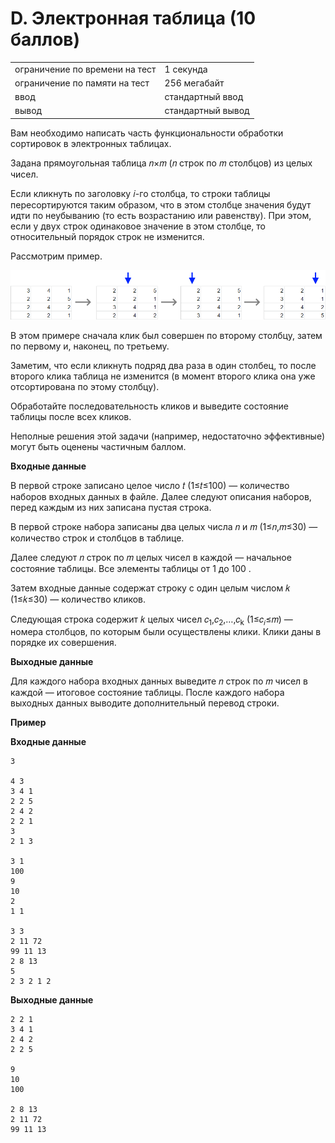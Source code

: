 # D. Электронная таблица (10 баллов)

|                                |                   |
|--------------------------------|-------------------|
| ограничение по времени на тест | 1 секунда         |
| ограничение по памяти на тест  | 256 мегабайт      |
| ввод                           | стандартный ввод  |
| вывод                          | стандартный вывод |

 
Вам необходимо написать часть функциональности обработки сортировок в электронных таблицах.

Задана прямоугольная таблица 𝑛×𝑚 (𝑛 строк по 𝑚 столбцов) из целых чисел.

Если кликнуть по заголовку 𝑖-го столбца, то строки таблицы пересортируются таким образом, что в этом столбце значения будут идти по неубыванию (то есть возрастанию или равенству). При этом, если у двух строк одинаковое значение в этом столбце, то относительный порядок строк не изменится.

Рассмотрим пример.

![пример](table.png "пример")

В этом примере сначала клик был совершен по второму столбцу, затем по первому и, наконец, по третьему.

Заметим, что если кликнуть подряд два раза в один столбец, то после второго клика таблица не изменится (в момент второго клика она уже отсортирована по этому столбцу).

Обработайте последовательность кликов и выведите состояние таблицы после всех кликов.

Неполные решения этой задачи (например, недостаточно эффективные) могут быть оценены частичным баллом.

**Входные данные**

В первой строке записано целое число 𝑡 (1≤𝑡≤100) — количество наборов входных данных в файле. Далее следуют описания наборов, перед каждым из них записана пустая строка.

В первой строке набора записаны два целых числа 𝑛 и 𝑚 (1≤𝑛,𝑚≤30) — количество строк и столбцов в таблице.

Далее следуют 𝑛 строк по 𝑚 целых чисел в каждой — начальное состояние таблицы. Все элементы таблицы от 1 до 100 .

Затем входные данные содержат строку с один целым числом 𝑘 (1≤𝑘≤30) — количество кликов.

Следующая строка содержит 𝑘 целых чисел 𝑐<sub>1</sub>,𝑐<sub>2</sub>,…,𝑐<sub>k</sub> (1≤𝑐<sub>𝑖</sub>≤𝑚) — номера столбцов, по которым были осуществлены клики. Клики даны в порядке их совершения.

**Выходные данные**

Для каждого набора входных данных выведите 𝑛 строк по 𝑚 чисел в каждой — итоговое состояние таблицы. После каждого набора выходных данных выводите дополнительный перевод строки.

**Пример**

**Входные данные**
 

```
3

4 3
3 4 1
2 2 5
2 4 2
2 2 1
3
2 1 3

3 1
100
9
10
2
1 1

3 3
2 11 72
99 11 13
2 8 13
5
2 3 2 1 2
```

**Выходные данные**
```  
2 2 1
3 4 1
2 4 2
2 2 5

9
10
100

2 8 13
2 11 72
99 11 13
```
